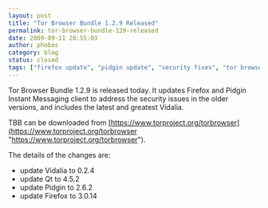 ```yaml
---
layout: post
title: "Tor Browser Bundle 1.2.9 Released"
permalink: tor-browser-bundle-129-released
date: 2009-09-11 20:55:03
author: phobos
category: blog
status: closed
tags: ["firefox update", "pidgin update", "security fixes", "tor browser bundle", "vidalia release"]
---
```


Tor Browser Bundle 1.2.9 is released today. It updates Firefox and Pidgin Instant Messaging client to address the security issues in the older versions, and includes the latest and greatest Vidalia.

TBB can be downloaded from [https://www.torproject.org/torbrowser](https://www.torproject.org/torbrowser "https://www.torproject.org/torbrowser").

The details of the changes are:

-   update Vidalia to 0.2.4
-   update Qt to 4.5.2
-   update Pidgin to 2.6.2
-   update Firefox to 3.0.14

